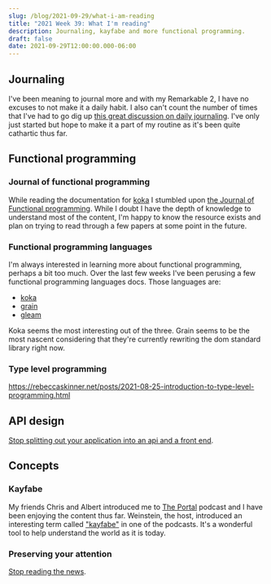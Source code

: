 ```yaml
---
slug: /blog/2021-09-29/what-i-am-reading
title: "2021 Week 39: What I'm reading"
description: Journaling, kayfabe and more functional programming.
draft: false
date: 2021-09-29T12:00:00.000-06:00
---
```

## Journaling

I've been meaning to journal more and with my Remarkable 2, I have no excuses to not make it a daily habit. I also can't count the number of times that I've had to go dig up [this great discussion on daily journaling][daily-journaling]. I've only just started but hope to make it a part of my routine as it's been quite cathartic thus far.

## Functional programming

### Journal of functional programming

While reading the documentation for [koka][koka-docs] I stumbled upon [the Journal of Functional programming][journal-fp]. While I doubt I have the depth of knowledge to understand most of the content, I'm happy to know the resource exists and plan on trying to read through a few papers at some point in the future.

### Functional programming languages

I'm always interested in learning more about functional programming, perhaps a bit too much. Over the last few weeks I've been perusing a few functional programming languages docs. Those languages are:

- [koka][koka-docs]
- [grain][grain-docs]
- [gleam][gleam-docs]

Koka seems the most interesting out of the three. Grain seems to be the most nascent considering that they're currently rewriting the dom standard library right now.

### Type level programming

https://rebeccaskinner.net/posts/2021-08-25-introduction-to-type-level-programming.html

## API design

[Stop splitting out your application into an api and a front end][splitting-your-apis].

## Concepts

### Kayfabe

My friends Chris and Albert introduced me to [The Portal][the-portal] podcast and I have been enjoying the content thus far. Weinstein, the host, introduced an interesting term called ["kayfabe"][kayfabe] in one of the podcasts. It's a wonderful tool to help understand the world as it is today.

### Preserving your attention

[Stop reading the news][stop-reading-news].

[journal-fp]: https://www.cambridge.org/core/journals/journal-of-functional-programming
[koka-docs]: https://koka-lang.github.io/koka/doc/book.html#huet:zipper
[daily-journaling]: https://briansunter.com/blog/five-minute-journal/
[the-portal]: https://theportal.group/
[kayfabe]: https://www.edge.org/response-detail/11783
[grain-docs]: https://grain-lang.org/
[gleam-docs]: https://gleam.run/
[stop-reading-news]: https://fs.blog/2013/12/stop-reading-news/
[splitting-your-apis]: https://htmx.org/essays/splitting-your-apis/
